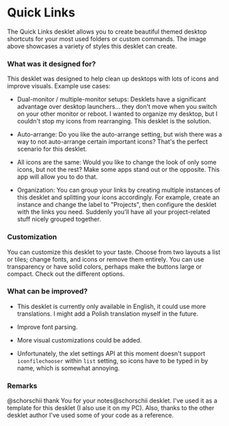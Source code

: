 # Quick Links

The Quick Links desklet allows you to create beautiful themed desktop shortcuts for your most used folders or custom commands. The image above showcases a variety of styles this desklet can create.

### What was it designed for?

This desklet was designed to help clean up desktops with lots of icons and improve visuals. Example use cases:

* Dual-monitor / multiple-monitor setups: Desklets have a significant advantage over desktop launchers... they don't move when you switch on your other monitor or reboot. I wanted to organize my desktop, but I couldn't stop my icons from rearranging. This desklet is the solution.

* Auto-arrange: Do you like the auto-arrange setting, but wish there was a way to not auto-arrange certain important icons? That's the perfect scenario for this desklet.

* All icons are the same: Would you like to change the look of only some icons, but not the rest? Make some apps stand out or the opposite. This app will allow you to do that.

* Organization: You can group your links by creating multiple instances of this desklet and splitting your icons accordingly. For example, create an instance and change the label to "Projects", then configure the desklet with the links you need. Suddenly you'll have all your project-related stuff nicely grouped together.

### Customization

You can customize this desklet to your taste. Choose from two layouts a list or tiles; change fonts, and icons or remove them entirely. You can use transparency or have solid colors, perhaps make the buttons large or compact. Check out the different options.

### What can be improved?

* This desklet is currently only available in English, it could use more translations. I might add a Polish translation myself in the future.

* Improve font parsing.

* More visual customizations could be added.

* Unfortunately, the xlet settings API at this moment doesn't support `iconfilechooser` within `list` setting, so icons have to be typed in by name, which is somewhat annoying.



### Remarks

@schorschii thank You for your notes@schorschii desklet. I've used it as a template for this desklet (I also use it on my PC). Also, thanks to the other desklet author I've used some of your code as a reference.
